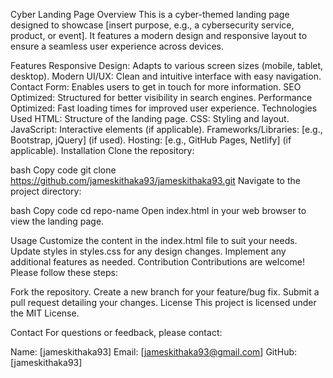 Cyber Landing Page
Overview
This is a cyber-themed landing page designed to showcase [insert purpose, e.g., a cybersecurity service, product, or event]. It features a modern design and responsive layout to ensure a seamless user experience across devices.

Features
Responsive Design: Adapts to various screen sizes (mobile, tablet, desktop).
Modern UI/UX: Clean and intuitive interface with easy navigation.
Contact Form: Enables users to get in touch for more information.
SEO Optimized: Structured for better visibility in search engines.
Performance Optimized: Fast loading times for improved user experience.
Technologies Used
HTML: Structure of the landing page.
CSS: Styling and layout.
JavaScript: Interactive elements (if applicable).
Frameworks/Libraries: [e.g., Bootstrap, jQuery] (if used).
Hosting: [e.g., GitHub Pages, Netlify] (if applicable).
Installation
Clone the repository:

bash
Copy code
git clone https://github.com/jameskithaka93/jameskithaka93.git
Navigate to the project directory:

bash
Copy code
cd repo-name
Open index.html in your web browser to view the landing page.

Usage
Customize the content in the index.html file to suit your needs.
Update styles in styles.css for any design changes.
Implement any additional features as needed.
Contribution
Contributions are welcome! Please follow these steps:

Fork the repository.
Create a new branch for your feature/bug fix.
Submit a pull request detailing your changes.
License
This project is licensed under the MIT License.

Contact
For questions or feedback, please contact:

Name: [jameskithaka93]
Email: [jameskithaka93@gmail.com]
GitHub: [jameskithaka93]
